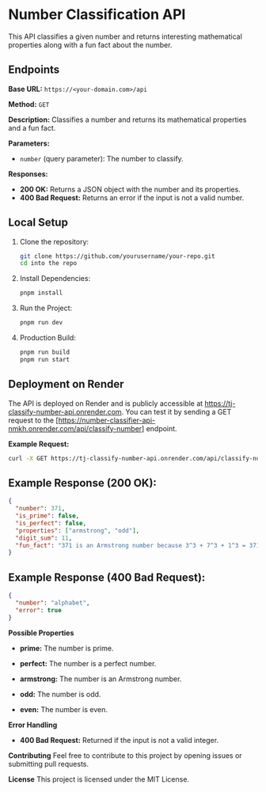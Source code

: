 # Number Classification API

This API classifies a given number and returns interesting mathematical properties along with a fun fact about the number.

## Endpoints

**Base URL:** `https://<your-domain.com>/api`

**Method:** `GET`

**Description:** Classifies a number and returns its mathematical properties and a fun fact.

**Parameters:**

- `number` (query parameter): The number to classify.

**Responses:**

- **200 OK:** Returns a JSON object with the number and its properties.
- **400 Bad Request:** Returns an error if the input is not a valid number.

## Local Setup

1. Clone the repository:

   ```bash
   git clone https://github.com/yourusername/your-repo.git
   cd into the repo

   ```

2. Install Dependencies:

   ```bash
   pnpm install

   ```

3. Run the Project:

   ```bash
   pnpm run dev

   ```

4. Production Build:
   ```bash
   pnpm run build
   pnpm run start
   ```

## Deployment on Render
The API is deployed on Render and is publicly accessible at https://tj-classify-number-api.onrender.com. You can test it by sending a GET request to the [https://number-classifier-api-nmkh.onrender.com/api/classify-number] endpoint.

**Example Request:**
```bash
curl -X GET https://tj-classify-number-api.onrender.com/api/classify-number?number=371
```

## Example Response (200 OK):

```json
{
  "number": 371,
  "is_prime": false,
  "is_perfect": false,
  "properties": ["armstrong", "odd"],
  "digit_sum": 11,
  "fun_fact": "371 is an Armstrong number because 3^3 + 7^3 + 1^3 = 371"
}
```

## Example Response (400 Bad Request):

```json
{
  "number": "alphabet",
  "error": true
}
```

**Possible Properties**
- **prime:** The number is prime.

- **perfect:** The number is a perfect number.

- **armstrong:** The number is an Armstrong number.

- **odd:** The number is odd.

- **even:** The number is even.

**Error Handling**
- **400 Bad Request:** Returned if the input is not a valid integer.

**Contributing**
Feel free to contribute to this project by opening issues or submitting pull requests.

**License**
This project is licensed under the MIT License.